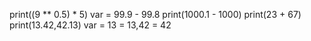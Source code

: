 print((9 ** 0.5) * 5)
var = 99.9 - 99.8
print(1000.1 - 1000)
print(23 + 67)
print(13.42,42.13)
var = 13 = 13,42 = 42
